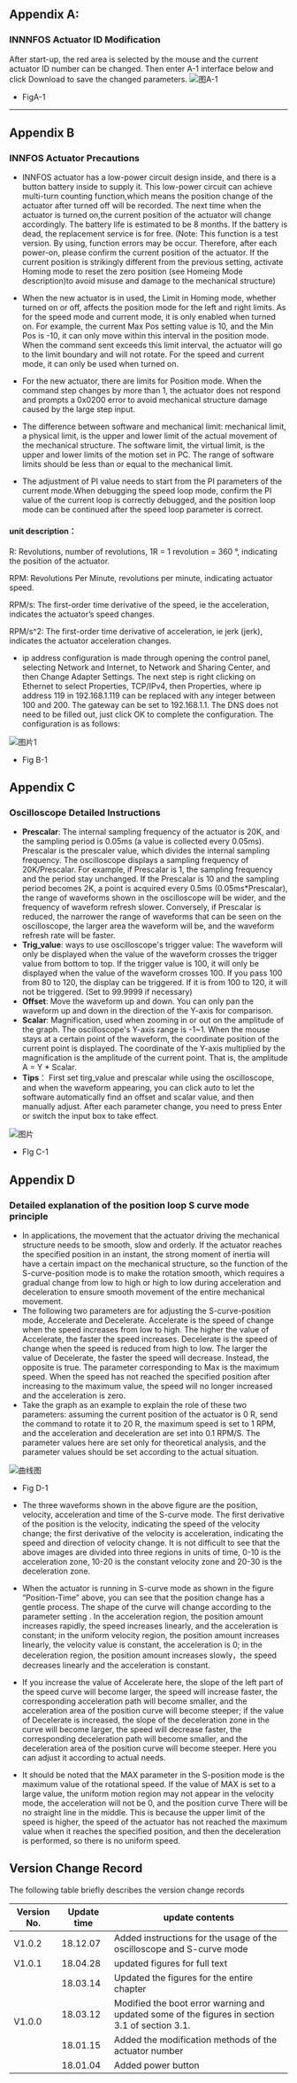 ## Appendix A:
### INNNFOS Actuator ID Modification
 
After start-up, the red area is selected by the mouse and the current actuator ID number can be changed. Then enter A-1 interface below and click Download to save the changed parameters.
![](../img/A1.png "图A-1")

* FigA-1

* * *

## Appendix B

### INNFOS Actuator Precautions

*    INNFOS actuator has a low-power circuit design inside, and there is a button battery inside to supply it. This low-power circuit can achieve multi-turn counting function,which means the position change of the actuator after turned off will be recorded. The next time when the actuator is turned on,the current position of the actuator will change accordingly. The battery life is estimated to be 8 months. If the battery is dead, the replacement service is for free.
(Note: This function is a test version. By using, function errors may be occur. Therefore, after each power-on, please confirm the current position of the actuator. If the current position is strikingly different from the previous setting, activate Homing mode to reset the zero position (see Homeing Mode description)to avoid misuse and damage to the mechanical structure)

*   When the new actuator is in used, the Limit in Homing mode, whether turned on or off, affects the position mode for the left and right limits. As for the speed mode and current mode, it is only enabled when turned on. For example, the current Max Pos setting value is 10, and the Min Pos is -10, it can only move within this interval in the position mode. When the command sent exceeds this limit interval, the actuator will go to the limit boundary and will not rotate. For the speed and current mode, it can only be used when turned on.

*   For the new actuator, there are limits for Position mode. When the command step changes by more than 1, the actuator does not respond and prompts a 0x0200 error to avoid mechanical structure damage caused by the large step input.

*   The difference between software and mechanical limit: mechanical limit, a physical limit, is the upper and lower limit of the actual movement of the mechanical structure. The software limit, the virtual limit, is the upper and lower limits of the motion set in PC. The range of software limits should be less than or equal to the mechanical limit.

*   The adjustment of PI value needs to start from the PI parameters of the current mode.When debugging the speed loop mode, confirm the PI value of the current loop is correctly debugged, and the position loop mode can be continued after the speed loop parameter is correct.

####   unit description：

R: Revolutions, number of revolutions, 1R = 1 revolution = 360 °, indicating the position of the actuator.

RPM: Revolutions Per Minute, revolutions per minute, indicating actuator speed.

RPM/s: The first-order time derivative of the speed, ie the acceleration, indicates the actuator’s speed changes.

RPM/s^2: The first-order time derivative of acceleration, ie jerk (jerk), indicates the actuator acceleration changes.

*   ip address configuration is made through opening the control panel, selecting Network and Internet, to Network and Sharing Center, and then Change Adapter Settings. The next step is right clicking on Ethernet to select Properties, TCP/IPv4, then Properties, where ip address 119 in 192.168.1.119 can be replaced with any integer between 100 and 200. The gateway can be set to 192.168.1.1. The DNS does not need to be filled out, just click OK to complete the configuration. The configuration is as follows:


![](../img/tupian1.png "图片1")

*   Fig B-1

## Appendix C
### Oscilloscope Detailed Instructions

*    **Prescalar**: The internal sampling frequency of the actuator is 20K, and the sampling period is 0.05ms (a value is collected every 0.05ms). Prescalar is the prescaler value, which divides the internal sampling frequency. The oscilloscope displays a sampling frequency of 20K/Prescalar. For example, if Prescalar is 1, the sampling frequency and the period stay unchanged. If the Prescalar is 10 and the sampling period becomes 2K, a point is acquired every 0.5ms (0.05ms*Prescalar), the range of waveforms shown in the oscilloscope will be wider, and the frequency of waveform refresh slower. Conversely, if Prescalar is reduced, the narrower the range of waveforms that can be seen on the oscilloscope, the larger area the waveform will be, and the waveform refresh rate will be faster.
*   **Trig_value**: ways to use oscilloscope's trigger value: The waveform will only be displayed when the value of the waveform crosses the trigger value from bottom to top. If the trigger value is 100, it will only be displayed when the value of the waveform crosses 100. If you pass 100 from 80 to 120, the display can be triggered. If it is from 100 to 120, it will not be triggered. (Set to 99.9999 if necessary)
*   **Offset**: Move the waveform up and down. You can only pan the waveform up and down in the direction of the Y-axis for comparison.
*   **Scalar**: Magnification, used when zooming in or out on the amplitude of the graph. The oscilloscope's Y-axis range is -1~1. When the mouse stays at a certain point of the waveform, the coordinate position of the current point is displayed. The coordinate of the Y-axis multiplied by the magnification is the amplitude of the current point. That is, the amplitude A = Y * Scalar.
*   **Tips**： First set tirg_value and prescalar while using the oscilloscope, and when the waveform appearing, you can click auto to let the software automatically find an offset and scalar value, and then manually adjust. After each parameter change, you need to press Enter or switch the input box to take effect.

![](../img/XY.png "图片")

*   FIg C-1

## Appendix D
### Detailed explanation of the position loop S curve mode principle

*   In applications, the movement that the actuator driving the mechanical structure needs to be smooth, slow and orderly. If the actuator reaches the specified position in an instant, the strong moment of inertia will have a certain impact on the mechanical structure, so the function of the S-curve-position mode is to make the rotation smooth, which requires a gradual change from low to high or high to low during acceleration and deceleration to ensure smooth movement of the entire mechanical movement.
*   The following two parameters are for adjusting the S-curve-position mode, Accelerate and Decelerate. Accelerate is the speed of change when the speed increases from low to high. The higher the value of Accelerate, the faster the speed increases. Decelerate is the speed of change when the speed is reduced from high to low. The larger the value of Decelerate, the faster the speed will decrease. Instead, the opposite is true. The parameter corresponding to Max is the maximum speed. When the speed has not reached the specified position after increasing to the maximum value, the speed will no longer increased and the acceleration is zero.
*   Take the graph as an example to explain the role of these two parameters: assuming the current position of the actuator is 0 R, send the command to rotate it to 20 R, the maximum speed is set to 1 RPM, and the acceleration and deceleration are set into 0.1 RPM/S. The parameter values here are set only for theoretical analysis, and the parameter values ​​should be set according to the actual situation.

![](../img/S.png "曲线图")

* Fig D-1

*    The three waveforms shown in the above figure are the position, velocity, acceleration and time of the S-curve mode. The first derivative of the position is the velocity, indicating the speed of the velocity change; the first derivative of the velocity is acceleration, indicating the speed and direction of velocity change. It is not difficult to see that the above images are divided into three regions in units of time, 0-10 is the acceleration zone, 10-20 is the constant velocity zone and 20-30 is the deceleration zone.
*    When the actuator is running in S-curve mode as shown in the figure “Position-Time” above, you can see that the position change has a gentle process. The shape of the curve will change according to the parameter setting . In the acceleration region, the position amount increases rapidly, the speed increases linearly, and the acceleration is constant; in the uniform velocity region, the position amount increases linearly, the velocity value is constant, the acceleration is 0; in the deceleration region, the position amount increases slowly，the speed decreases linearly and the acceleration is constant.
*   If you increase the value of Accelerate here, the slope of the left part of the speed curve will become larger, the speed will increase faster, the corresponding acceleration path will become smaller, and the acceleration area of the position curve will become steeper; if the value of Decelerate is increased, the slope of the deceleration zone in the curve will become larger, the speed will decrease faster, the corresponding deceleration path will become smaller, and the deceleration area of the position curve will become steeper. Here you can adjust it according to actual needs.
*   It should be noted that the MAX parameter in the S-position mode is the maximum value of the rotational speed. If the value of MAX is set to a large value, the uniform motion region may not appear in the velocity mode, the acceleration will not be 0, and the position curve There will be no straight line in the middle. This is because the upper limit of the speed is higher, the speed of the actuator has not reached the maximum value when it reaches the specified position, and then the deceleration is performed, so there is no uniform speed.

## Version Change Record

The following table briefly describes the version change records

<table><thead><tr style="background:PaleTurquois"><th>Version No.</th><th>Update time</th><th>update contents</th></tr></thead><tbody><tr><td>V1.0.2</td><td>18.12.07</td><td>Added instructions for the usage of the oscilloscope and S-curve mode</td></tr><tr><td>V1.0.1</td><td>18.04.28</td><td>updated figures for full text</td></tr><tr><td rowspan=4>V1.0.0</td><td>18.03.14</td><td>Updated the figures for the entire chapter</td></tr><tr><td>18.03.12</td><td>Modified the boot error warning and updated some of the figures in section 3.1 of section 3.1.</td></tr><tr><td>18.01.15</td><td>Added the modification methods of the actuator number</td></tr><tr><td>18.01.04</td><td>Added power button</td></tr></tbody></table>
